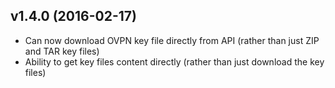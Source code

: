 ## v1.4.0 (2016-02-17)
* Can now download OVPN key file directly from API (rather than just ZIP and TAR key files)
* Ability to get key files content directly (rather than just download the key files)
